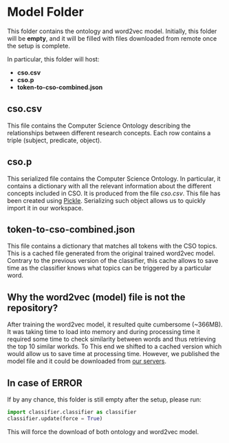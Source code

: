 # Model Folder

This folder contains the ontology and word2vec model. Initially, this folder will be **empty**, and it will be filled with files downloaded from remote once the setup is complete.



In particular, this folder will host:
* **cso.csv**
* **cso.p**
* **token-to-cso-combined.json**


## cso.csv
This file contains the Computer Science Ontology describing the relationships between different research concepts. Each row contains a triple (subject, predicate, object).

## cso.p
This serialized file contains the Computer Science Ontology. In particular, it contains a dictionary with all the relevant information about the different concepts included in CSO. It is produced from the file *cso.csv*. This file has been created using [Pickle](https://docs.python.org/3/library/pickle.html). Serializing such object allows us to quickly import it in our workspace.

## token-to-cso-combined.json
This file contains a dictionary that matches all tokens with the CSO topics. This is a cached file generated from the original trained word2vec model. Contrary to the previous version of the classifier, this cache allows to save time as the classifier knows what topics can be triggered by a particular word.

## Why the word2vec (model) file is not the repository?
After training the word2vec model, it resulted quite cumbersome (~366MB). It was taking time to load into memory and during processing time it required some time to check similarity between words and thus retrieving the top 10 similar workds. To This end we shifted to a cached version which would allow us to save time at processing time.
However, we published the model file and it could be downloaded from [our servers](https://cso.kmi.open.ac.uk/download/model.p). 

## In case of ERROR
If by any chance, this folder is still empty after the setup, please run:

```python
import classifier.classifier as classifier
classifier.update(force = True)
```

This will force the download of both ontology and word2vec model.